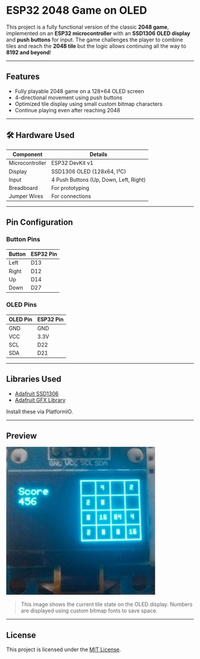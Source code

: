 # ESP32 2048 Game on OLED

This project is a fully functional version of the classic **2048 game**, implemented on an **ESP32 microcontroller** with an **SSD1306 OLED display** and **push buttons** for input. The game challenges the player to combine tiles and reach the **2048 tile** but the logic allows continuing all the way to **8192 and beyond**!

---

## Features

- Fully playable 2048 game on a 128×64 OLED screen
- 4-directional movement using push buttons
- Optimized tile display using small custom bitmap characters
- Continue playing even after reaching 2048

---

## 🛠 Hardware Used

| Component         | Details                          |
|------------------|----------------------------------|
| Microcontroller   | ESP32 DevKit v1                  |
| Display           | SSD1306 OLED (128x64, I²C)       |
| Input             | 4 Push Buttons (Up, Down, Left, Right) |
| Breadboard        | For prototyping                  |
| Jumper Wires      | For connections                  |

---

## Pin Configuration

### Button Pins
| Button   | ESP32 Pin |
|----------|------------|
| Left     | D13        |
| Right    | D12        |
| Up       | D14        |
| Down     | D27        |

### OLED Pins
| OLED Pin | ESP32 Pin |
|----------|------------|
| GND      | GND        |
| VCC      | 3.3V       |
| SCL      | D22        |
| SDA      | D21        |

---

## Libraries Used

- [Adafruit SSD1306](https://github.com/adafruit/Adafruit_SSD1306)
- [Adafruit GFX Library](https://github.com/adafruit/Adafruit-GFX-Library)

Install these via PlatformIO.

---

## Preview

![2048 Game OLED](image/Game.jpg)

> This image shows the current tile state on the OLED display. Numbers are displayed using custom bitmap fonts to save space.


---

## License

This project is licensed under the [MIT License](LICENSE).
